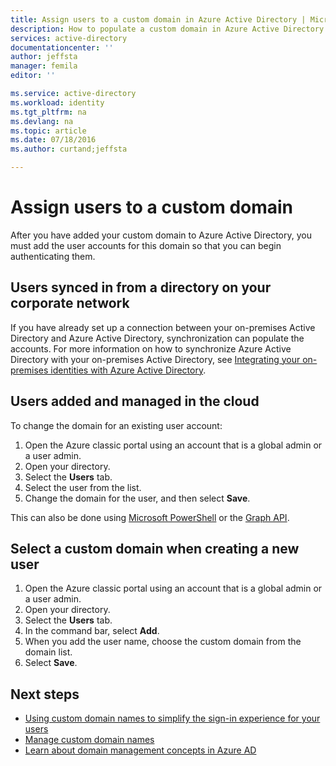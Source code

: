 ```yaml
---
title: Assign users to a custom domain in Azure Active Directory | Microsoft Azure
description: How to populate a custom domain in Azure Active Directory with user accounts.
services: active-directory
documentationcenter: ''
author: jeffsta
manager: femila
editor: ''

ms.service: active-directory
ms.workload: identity
ms.tgt_pltfrm: na
ms.devlang: na
ms.topic: article
ms.date: 07/18/2016
ms.author: curtand;jeffsta

---
```

# Assign users to a custom domain
After you have added your custom domain to Azure Active Directory, you must add the user accounts for this domain so that you can begin authenticating them.

## Users synced in from a directory on your corporate network
If you have already set up a connection between your on-premises Active Directory and Azure Active Directory, synchronization can populate the accounts. For more information on how to synchronize Azure Active Directory with your on-premises Active Directory, see [Integrating your on-premises identities with Azure Active Directory](active-directory-aadconnect.md).

## Users added and managed in the cloud
To change the domain for an existing user account:

1. Open the Azure classic portal using an account that is a global admin or a user admin.
2. Open your directory.
3. Select the **Users** tab.
4. Select the user from the list.
5. Change the domain for the user, and then select **Save**.

This can also be done using [Microsoft PowerShell](https://msdn.microsoft.com/library/azure/e1ef403f-3347-4409-8f46-d72dafa116e0#BKMK_ManageDomains) or the [Graph API](https://msdn.microsoft.com/Library/Azure/Ad/Graph/api/domains-operations).

## Select a custom domain when creating a new user
1. Open the Azure classic portal using an account that is a global admin or a user admin.
2. Open your directory.
3. Select the **Users** tab.
4. In the command bar, select **Add**.
5. When you add the user name, choose the custom domain from the domain list.
6. Select **Save**.

## Next steps
* [Using custom domain names to simplify the sign-in experience for your users](active-directory-add-domain.md)
* [Manage custom domain names](active-directory-add-manage-domain-names.md)
* [Learn about domain management concepts in Azure AD](active-directory-add-domain-concepts.md)


